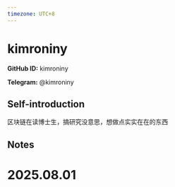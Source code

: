```yaml
---
timezone: UTC+8
---
```


# kimroniny

**GitHub ID:** kimroniny

**Telegram:** @kimroniny

## Self-introduction

区块链在读博士生，搞研究没意思，想做点实实在在的东西

## Notes

<!-- Content_START -->

# 2025.08.01


<!-- Content_END -->
